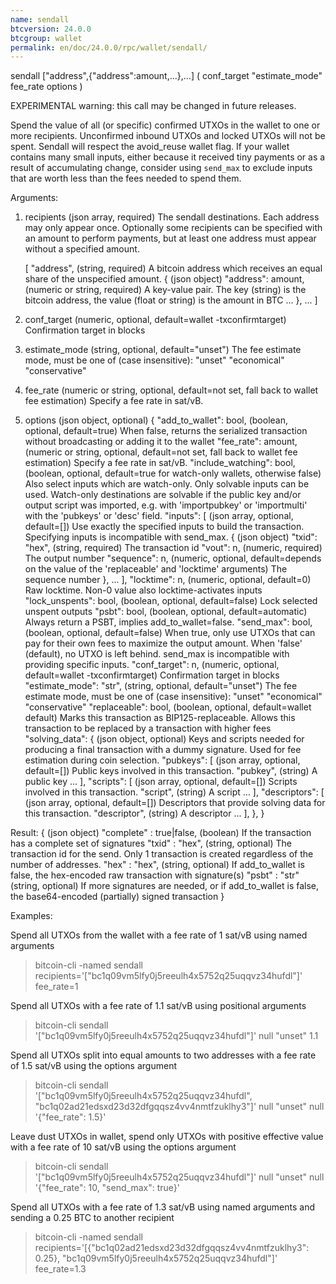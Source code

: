 ```yaml
---
name: sendall
btcversion: 24.0.0
btcgroup: wallet
permalink: en/doc/24.0.0/rpc/wallet/sendall/
---
```


sendall ["address",{"address":amount,...},...] ( conf_target "estimate_mode" fee_rate options )

EXPERIMENTAL warning: this call may be changed in future releases.

Spend the value of all (or specific) confirmed UTXOs in the wallet to one or more recipients.
Unconfirmed inbound UTXOs and locked UTXOs will not be spent. Sendall will respect the avoid_reuse wallet flag.
If your wallet contains many small inputs, either because it received tiny payments or as a result of accumulating change, consider using `send_max` to exclude inputs that are worth less than the fees needed to spend them.

Arguments:
1. recipients                       (json array, required) The sendall destinations. Each address may only appear once.
                                    Optionally some recipients can be specified with an amount to perform payments, but at least one address must appear without a specified amount.
                                    
     [
       "address",                   (string, required) A bitcoin address which receives an equal share of the unspecified amount.
       {                            (json object)
         "address": amount,         (numeric or string, required) A key-value pair. The key (string) is the bitcoin address, the value (float or string) is the amount in BTC
         ...
       },
       ...
     ]
2. conf_target                      (numeric, optional, default=wallet -txconfirmtarget) Confirmation target in blocks
3. estimate_mode                    (string, optional, default="unset") The fee estimate mode, must be one of (case insensitive):
                                    "unset"
                                    "economical"
                                    "conservative"
4. fee_rate                         (numeric or string, optional, default=not set, fall back to wallet fee estimation) Specify a fee rate in sat/vB.
5. options                          (json object, optional)
     {
       "add_to_wallet": bool,       (boolean, optional, default=true) When false, returns the serialized transaction without broadcasting or adding it to the wallet
       "fee_rate": amount,          (numeric or string, optional, default=not set, fall back to wallet fee estimation) Specify a fee rate in sat/vB.
       "include_watching": bool,    (boolean, optional, default=true for watch-only wallets, otherwise false) Also select inputs which are watch-only.
                                    Only solvable inputs can be used. Watch-only destinations are solvable if the public key and/or output script was imported,
                                    e.g. with 'importpubkey' or 'importmulti' with the 'pubkeys' or 'desc' field.
       "inputs": [                  (json array, optional, default=[]) Use exactly the specified inputs to build the transaction. Specifying inputs is incompatible with send_max.
         {                          (json object)
           "txid": "hex",           (string, required) The transaction id
           "vout": n,               (numeric, required) The output number
           "sequence": n,           (numeric, optional, default=depends on the value of the 'replaceable' and 'locktime' arguments) The sequence number
         },
         ...
       ],
       "locktime": n,               (numeric, optional, default=0) Raw locktime. Non-0 value also locktime-activates inputs
       "lock_unspents": bool,       (boolean, optional, default=false) Lock selected unspent outputs
       "psbt": bool,                (boolean, optional, default=automatic) Always return a PSBT, implies add_to_wallet=false.
       "send_max": bool,            (boolean, optional, default=false) When true, only use UTXOs that can pay for their own fees to maximize the output amount. When 'false' (default), no UTXO is left behind. send_max is incompatible with providing specific inputs.
       "conf_target": n,            (numeric, optional, default=wallet -txconfirmtarget) Confirmation target in blocks
       "estimate_mode": "str",      (string, optional, default="unset") The fee estimate mode, must be one of (case insensitive):
                                    "unset"
                                    "economical"
                                    "conservative"
       "replaceable": bool,         (boolean, optional, default=wallet default) Marks this transaction as BIP125-replaceable.
                                    Allows this transaction to be replaced by a transaction with higher fees
       "solving_data": {            (json object, optional) Keys and scripts needed for producing a final transaction with a dummy signature.
                                    Used for fee estimation during coin selection.
         "pubkeys": [               (json array, optional, default=[]) Public keys involved in this transaction.
           "pubkey",                (string) A public key
           ...
         ],
         "scripts": [               (json array, optional, default=[]) Scripts involved in this transaction.
           "script",                (string) A script
           ...
         ],
         "descriptors": [           (json array, optional, default=[]) Descriptors that provide solving data for this transaction.
           "descriptor",            (string) A descriptor
           ...
         ],
       },
     }

Result:
{                             (json object)
  "complete" : true|false,    (boolean) If the transaction has a complete set of signatures
  "txid" : "hex",             (string, optional) The transaction id for the send. Only 1 transaction is created regardless of the number of addresses.
  "hex" : "hex",              (string, optional) If add_to_wallet is false, the hex-encoded raw transaction with signature(s)
  "psbt" : "str"              (string, optional) If more signatures are needed, or if add_to_wallet is false, the base64-encoded (partially) signed transaction
}

Examples:

Spend all UTXOs from the wallet with a fee rate of 1 sat/vB using named arguments
> bitcoin-cli -named sendall recipients='["bc1q09vm5lfy0j5reeulh4x5752q25uqqvz34hufdl"]' fee_rate=1

Spend all UTXOs with a fee rate of 1.1 sat/vB using positional arguments
> bitcoin-cli sendall '["bc1q09vm5lfy0j5reeulh4x5752q25uqqvz34hufdl"]' null "unset" 1.1

Spend all UTXOs split into equal amounts to two addresses with a fee rate of 1.5 sat/vB using the options argument
> bitcoin-cli sendall '["bc1q09vm5lfy0j5reeulh4x5752q25uqqvz34hufdl", "bc1q02ad21edsxd23d32dfgqqsz4vv4nmtfzuklhy3"]' null "unset" null '{"fee_rate": 1.5}'

Leave dust UTXOs in wallet, spend only UTXOs with positive effective value with a fee rate of 10 sat/vB using the options argument
> bitcoin-cli sendall '["bc1q09vm5lfy0j5reeulh4x5752q25uqqvz34hufdl"]' null "unset" null '{"fee_rate": 10, "send_max": true}'

Spend all UTXOs with a fee rate of 1.3 sat/vB using named arguments and sending a 0.25 BTC to another recipient
> bitcoin-cli -named sendall recipients='[{"bc1q02ad21edsxd23d32dfgqqsz4vv4nmtfzuklhy3": 0.25}, "bc1q09vm5lfy0j5reeulh4x5752q25uqqvz34hufdl"]' fee_rate=1.3



